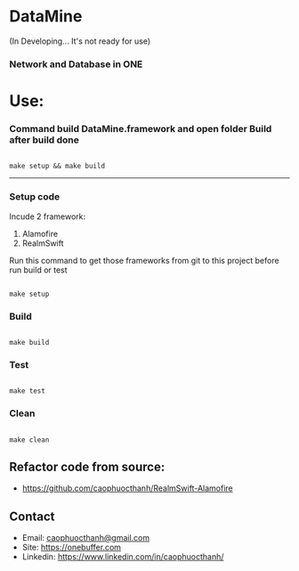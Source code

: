 # DataMine 
(In Developing... It's not ready for use)

### Network and Database in ONE


# Use:

### Command build DataMine.framework and open folder Build after build done

```shell

make setup && make build

````

------------------------

### Setup code
Incude 2 framework:
1. Alamofire
2. RealmSwift

Run this command to get those frameworks from git to this project before run build or test

```shell

make setup

```

### Build
```shell

make build

```

### Test
```shell

make test

``` 

### Clean
```shell

make clean

``` 

## Refactor code from source: 
- https://github.com/caophuocthanh/RealmSwift-Alamofire

## Contact
- Email: caophuocthanh@gmail.com
- Site: https://onebuffer.com
- Linkedin: https://www.linkedin.com/in/caophuocthanh/

